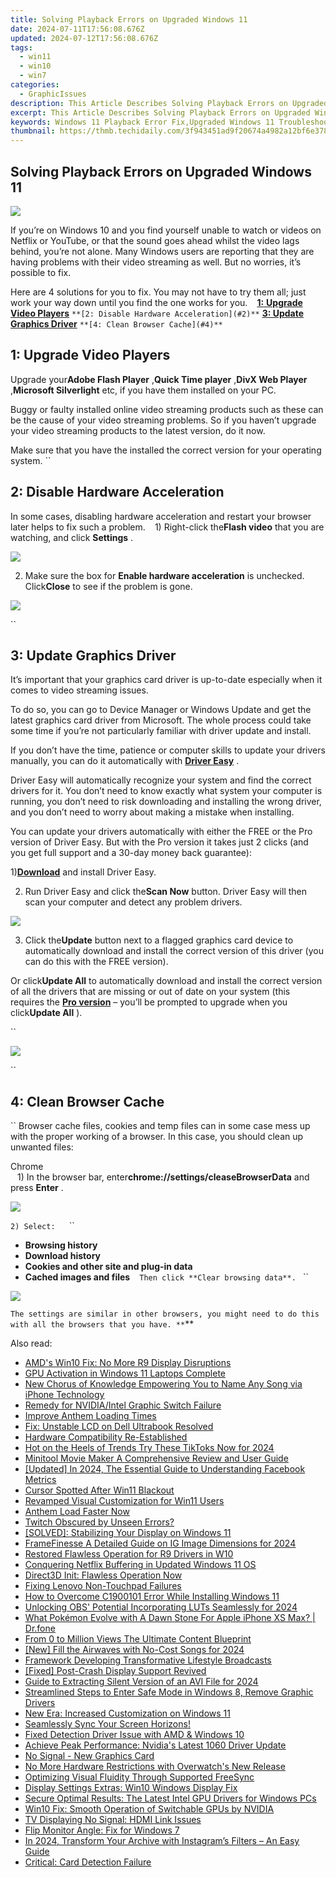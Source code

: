 ```yaml
---
title: Solving Playback Errors on Upgraded Windows 11
date: 2024-07-11T17:56:08.676Z
updated: 2024-07-12T17:56:08.676Z
tags:
  - win11
  - win10
  - win7
categories:
  - GraphicIssues
description: This Article Describes Solving Playback Errors on Upgraded Windows 11
excerpt: This Article Describes Solving Playback Errors on Upgraded Windows 11
keywords: Windows 11 Playback Error Fix,Upgraded Windows 11 Troubleshooting,Solve Media Playback Issues on Windows 11,Fixing Playback Errors in Windows 11 Upgrade,Playback Problem Solutions for Windows 11,Enhance Media Performance After Upgrading to Windows 11,Resolve Video Playback Glitches on Windows 11 OS
thumbnail: https://thmb.techidaily.com/3f943451ad9f20674a4982a12bf6e3782b7a46fb4a594b07cf7ffe549e83acd7.jpg
---
```


## Solving Playback Errors on Upgraded Windows 11

![](https://images.drivereasy.com/wp-content/uploads/2017/09/img_59bf33c97703a.jpg)

 If you’re on Windows 10 and you find yourself unable to watch or videos on Netflix or YouTube, or that the sound goes ahead whilst the video lags behind, you’re not alone. Many Windows users are reporting that they are having problems with their video streaming as well. But no worries, it’s possible to fix.

 Here are 4 solutions for you to fix. You may not have to try them all; just work your way down until you find the one works for you.
``
`` [**1:** **Upgrade Video Players**](#1)
`` **[2: Disable Hardware Acceleration](#2)**
`` **[3: Update Graphics Driver](#3)**
`` **[4: Clean Browser Cache](#4)**
``

## **1: Upgrade Video Players**

 Upgrade your**Adobe Flash Player** ,**Quick Time player** ,**DivX Web Player** ,**Microsoft Silverlight** etc, if you have them installed on your PC.

 Buggy or faulty installed online video streaming products such as these can be the cause of your video streaming problems. So if you haven’t upgrade your video streaming products to the latest version, do it now.

 Make sure that you have the installed the correct version for your operating system.
``

## **2: Disable Hardware Acceleration**

 In some cases, disabling hardware acceleration and restart your browser later helps to fix such a problem.
``
`` 1) Right-click the**Flash video** that you are watching, and click **Settings** .

![](https://images.drivereasy.com/wp-content/uploads/2016/09/settings-on-flash-video.png)

 2) Make sure the box for **Enable hardware acceleration** is unchecked. Click**Close** to see if the problem is gone.

![](https://images.drivereasy.com/wp-content/uploads/2016/09/enable-hardware-accleration.png)

``

## **3: Update Graphics Driver**

 It’s important that your graphics card driver is up-to-date especially when it comes to video streaming issues.

 To do so, you can go to Device Manager or Windows Update and get the latest graphics card driver from Microsoft. The whole process could take some time if you’re not particularly familiar with driver update and install.

 If you don’t have the time, patience or computer skills to update your drivers manually, you can do it automatically with [**Driver Easy**](https://tools.techidaily.com/drivereasy/download/) .

 Driver Easy will automatically recognize your system and find the correct drivers for it. You don’t need to know exactly what system your computer is running, you don’t need to risk downloading and installing the wrong driver, and you don’t need to worry about making a mistake when installing.

 You can update your drivers automatically with either the FREE or the Pro version of Driver Easy. But with the Pro version it takes just 2 clicks (and you get full support and a 30-day money back guarantee):

 1)[**Download**](https://tools.techidaily.com/drivereasy/download/) and install Driver Easy.

 2) Run Driver Easy and click the**Scan Now** button. Driver Easy will then scan your computer and detect any problem drivers.

![](https://images.drivereasy.com/wp-content/uploads/2017/08/img_59914e6936efa.png)

 3) Click the**Update** button next to a flagged graphics card device to automatically download and install the correct version of this driver (you can do this with the FREE version).

 Or click**Update All** to automatically download and install the correct version of all the drivers that are missing or out of date on your system (this requires the [**Pro version**](https://tools.techidaily.com/drivereasy/download/) – you’ll be prompted to upgrade when you click**Update All** ).

``

![](https://images.drivereasy.com/wp-content/uploads/2017/08/img_59914e6f9c972.jpg)

``

## **4: Clean Browser Cache**

`` Browser cache files, cookies and temp files can in some case mess up with the proper working of a browser. In this case, you should clean up unwanted files:

 Chrome  
``
`` 1) In the browser bar, enter**chrome://settings/cleaseBrowserData**  and press **Enter** .
``
``

![](https://images.drivereasy.com/wp-content/uploads/2016/09/img_57d912ef7ac04-600x212.jpg)

``2) Select:
``
`` `` ``

* **Browsing history**
`` ``
* **Download history**
`` ``
* **Cookies and other site and plug-in data**
`` ``
* **Cached images and files**
`` ``
``Then click **Clear browsing data**.
``
``

![](https://images.drivereasy.com/wp-content/uploads/2016/09/clear-browsing-data.png)

``The settings are similar in other browsers, you might need to do this with all the browsers that you have.
**``**

<ins class="adsbygoogle"
     style="display:block"
     data-ad-format="autorelaxed"
     data-ad-client="ca-pub-7571918770474297"
     data-ad-slot="1223367746"></ins>



<ins class="adsbygoogle"
     style="display:block"
     data-ad-client="ca-pub-7571918770474297"
     data-ad-slot="8358498916"
     data-ad-format="auto"
     data-full-width-responsive="true"></ins>



<span class="atpl-alsoreadstyle">Also read:</span>
<div><ul>
<li><a href="https://graphic-issues.techidaily.com/amds-win10-fix-no-more-r9-display-disruptions/"><u>AMD's Win10 Fix: No More R9 Display Disruptions</u></a></li>
<li><a href="https://graphic-issues.techidaily.com/gpu-activation-in-windows-11-laptops-complete/"><u>GPU Activation in Windows 11 Laptops Complete</u></a></li>
<li><a href="https://voice-adjusting.techidaily.com/new-chorus-of-knowledge-empowering-you-to-name-any-song-via-iphone-technology/"><u>New Chorus of Knowledge Empowering You to Name Any Song via iPhone Technology</u></a></li>
<li><a href="https://graphic-issues.techidaily.com/remedy-for-nvidiaintel-graphic-switch-failure/"><u>Remedy for NVIDIA/Intel Graphic Switch Failure</u></a></li>
<li><a href="https://graphic-issues.techidaily.com/improve-anthem-loading-times/"><u>Improve Anthem Loading Times</u></a></li>
<li><a href="https://graphic-issues.techidaily.com/fix-unstable-lcd-on-dell-ultrabook-resolved/"><u>Fix: Unstable LCD on Dell Ultrabook Resolved</u></a></li>
<li><a href="https://graphic-issues.techidaily.com/hardware-compatibility-re-established/"><u>Hardware Compatibility Re-Established</u></a></li>
<li><a href="https://tiktok-videos.techidaily.com/hot-on-the-heels-of-trends-try-these-tiktoks-now-for-2024/"><u>Hot on the Heels of Trends  Try These TikToks Now for 2024</u></a></li>
<li><a href="https://ai-driven-video-production.techidaily.com/minitool-movie-maker-a-comprehensive-review-and-user-guide/"><u>Minitool Movie Maker A Comprehensive Review and User Guide</u></a></li>
<li><a href="https://facebook-clips.techidaily.com/updated-in-2024-the-essential-guide-to-understanding-facebook-metrics/"><u>[Updated] In 2024, The Essential Guide to Understanding Facebook Metrics</u></a></li>
<li><a href="https://graphic-issues.techidaily.com/cursor-spotted-after-win11-blackout/"><u>Cursor Spotted After Win11 Blackout</u></a></li>
<li><a href="https://graphic-issues.techidaily.com/revamped-visual-customization-for-win11-users/"><u>Revamped Visual Customization for Win11 Users</u></a></li>
<li><a href="https://graphic-issues.techidaily.com/anthem-load-faster-now/"><u>Anthem Load Faster Now</u></a></li>
<li><a href="https://graphic-issues.techidaily.com/twitch-obscured-by-unseen-errors/"><u>Twitch Obscured by Unseen Errors?</u></a></li>
<li><a href="https://graphic-issues.techidaily.com/solved-stabilizing-your-display-on-windows-11/"><u>[SOLVED]: Stabilizing Your Display on Windows 11</u></a></li>
<li><a href="https://instagram-clips.techidaily.com/framefinesse-a-detailed-guide-on-ig-image-dimensions-for-2024/"><u>FrameFinesse  A Detailed Guide on IG Image Dimensions for 2024</u></a></li>
<li><a href="https://graphic-issues.techidaily.com/restored-flawless-operation-for-r9-drivers-in-w10/"><u>Restored Flawless Operation for R9 Drivers in W10</u></a></li>
<li><a href="https://graphic-issues.techidaily.com/conquering-netflix-buffering-in-updated-windows-11-os/"><u>Conquering Netflix Buffering in Updated Windows 11 OS</u></a></li>
<li><a href="https://graphic-issues.techidaily.com/direct3d-init-flawless-operation-now/"><u>Direct3D Init: Flawless Operation Now</u></a></li>
<li><a href="https://graphic-issues.techidaily.com/fixing-lenovo-non-touchpad-failures/"><u>Fixing Lenovo Non-Touchpad Failures</u></a></li>
<li><a href="https://graphic-issues.techidaily.com/how-to-overcome-c1900101-error-while-installing-windows-11/"><u>How to Overcome C1900101 Error While Installing Windows 11</u></a></li>
<li><a href="https://some-approaches.techidaily.com/unlocking-obs-potential-incorporating-luts-seamlessly-for-2024/"><u>Unlocking OBS' Potential  Incorporating LUTs Seamlessly for 2024</u></a></li>
<li><a href="https://ios-pokemon-go.techidaily.com/what-pokemon-evolve-with-a-dawn-stone-for-apple-iphone-xs-max-drfone-by-drfone-virtual-ios/"><u>What Pokémon Evolve with A Dawn Stone For Apple iPhone XS Max? | Dr.fone</u></a></li>
<li><a href="https://extra-hints.techidaily.com/from-0-to-million-views-the-ultimate-content-blueprint/"><u>From 0 to Million Views  The Ultimate Content Blueprint</u></a></li>
<li><a href="https://facebook-video-recording.techidaily.com/new-fill-the-airwaves-with-no-cost-songs-for-2024/"><u>[New] Fill the Airwaves with No-Cost Songs for 2024</u></a></li>
<li><a href="https://youtube-clips.techidaily.com/framework-developing-transformative-lifestyle-broadcasts/"><u>Framework  Developing Transformative Lifestyle Broadcasts</u></a></li>
<li><a href="https://graphic-issues.techidaily.com/fixed-post-crash-display-support-revived/"><u>[Fixed] Post-Crash Display Support Revived</u></a></li>
<li><a href="https://sound-optimizing.techidaily.com/guide-to-extracting-silent-version-of-an-avi-file-for-2024/"><u>Guide to Extracting Silent Version of an AVI File for 2024</u></a></li>
<li><a href="https://graphic-issues.techidaily.com/streamlined-steps-to-enter-safe-mode-in-windows-8-remove-graphic-drivers/"><u>Streamlined Steps to Enter Safe Mode in Windows 8, Remove Graphic Drivers</u></a></li>
<li><a href="https://graphic-issues.techidaily.com/new-era-increased-customization-on-windows-11/"><u>New Era: Increased Customization on Windows 11</u></a></li>
<li><a href="https://graphic-issues.techidaily.com/seamlessly-sync-your-screen-horizons/"><u>Seamlessly Sync Your Screen Horizons!</u></a></li>
<li><a href="https://graphic-issues.techidaily.com/fixed-detection-driver-issue-with-amd-and-windows-10/"><u>Fixed Detection Driver Issue with AMD & Windows 10</u></a></li>
<li><a href="https://graphic-issues.techidaily.com/achieve-peak-performance-nvidias-latest-1060-driver-update/"><u>Achieve Peak Performance: Nvidia's Latest 1060 Driver Update</u></a></li>
<li><a href="https://graphic-issues.techidaily.com/no-signal-new-graphics-card/"><u>No Signal - New Graphics Card</u></a></li>
<li><a href="https://graphic-issues.techidaily.com/no-more-hardware-restrictions-with-overwatchs-new-release/"><u>No More Hardware Restrictions with Overwatch's New Release</u></a></li>
<li><a href="https://graphic-issues.techidaily.com/optimizing-visual-fluidity-through-supported-freesync/"><u>Optimizing Visual Fluidity Through Supported FreeSync</u></a></li>
<li><a href="https://graphic-issues.techidaily.com/display-settings-extras-win10-windows-display-fix/"><u>Display Settings Extras: Win10 Windows Display Fix</u></a></li>
<li><a href="https://graphic-issues.techidaily.com/secure-optimal-results-the-latest-intel-gpu-drivers-for-windows-pcs/"><u>Secure Optimal Results: The Latest Intel GPU Drivers for Windows PCs</u></a></li>
<li><a href="https://graphic-issues.techidaily.com/win10-fix-smooth-operation-of-switchable-gpus-by-nvidia/"><u>Win10 Fix: Smooth Operation of Switchable GPUs by NVIDIA</u></a></li>
<li><a href="https://graphic-issues.techidaily.com/tv-displaying-no-signal-hdmi-link-issues/"><u>TV Displaying No Signal: HDMI Link Issues</u></a></li>
<li><a href="https://graphic-issues.techidaily.com/flip-monitor-angle-fix-for-windows-7/"><u>Flip Monitor Angle: Fix for Windows 7</u></a></li>
<li><a href="https://instagram-video-recordings.techidaily.com/in-2024-transform-your-archive-with-instagrams-filters-an-easy-guide/"><u>In 2024, Transform Your Archive with Instagram’s Filters – An Easy Guide</u></a></li>
<li><a href="https://graphic-issues.techidaily.com/critical-card-detection-failure/"><u>Critical: Card Detection Failure</u></a></li>
</ul></div>

